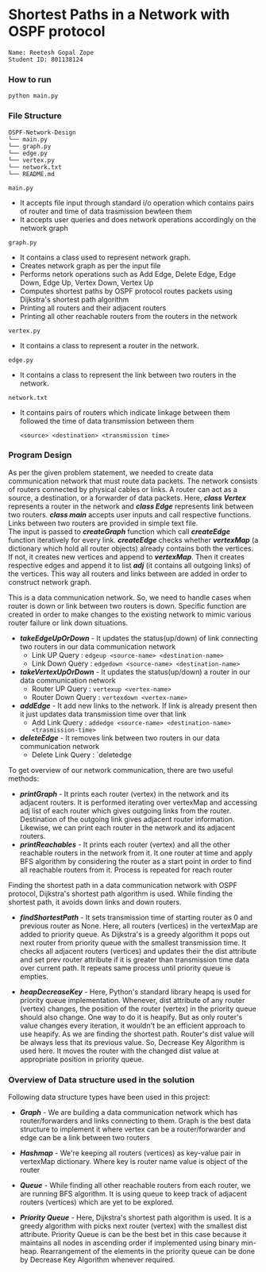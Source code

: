 # Shortest Paths in a Network with OSPF protocol

````
Name: Reetesh Gopal Zope
Student ID: 801138124
````

### How to run
````
python main.py
````

### File Structure

```
OSPF-Network-Design
└── main.py
└── graph.py
└── edge.py
└── vertex.py
└── network.txt
└── README.md
```

`main.py`
  - It accepts file input through standard i/o operation which contains pairs of router and time of data trasmission bewteen them
  - It accepts user queries and does network operations accordingly on the network graph

`graph.py`
  - It contains a class used to represent network graph.
  - Creates network graph as per the input file
  - Performs netork operations such as Add Edge, Delete Edge, Edge Down, Edge Up, Vertex Down, Vertex Up
  - Computes shortest paths by OSPF protocol routes packets using Dijkstra's shortest path algorithm
  - Printing all routers and their adjacent routers
  - Printing all other reachable routers from the routers in the network

`vertex.py`
  - It contains a class to represent a router in the network.

`edge.py`
  - It contains a class to represent the link between two routers in the network.

 `network.txt`
  - It contains pairs of routers which indicate linkage between them followed the time of data transmission between them
  
    ````
    <source> <destination> <transmission time>
    ````
    
### Program Design

As per the given problem statement, we needed to create data communication network that must route data packets. 
The network consists of routers connected by physical cables or links. A router can act as a source, a destination, or a 
forwarder of data packets. Here, ***class Vertex*** represents a router in the network and ***class Edge*** represents link 
between two routers. ***class main*** accepts user inputs and call respective functions. Links between two routers are 
provided in simple text file. <br>
The input is passed to ***createGraph*** function which call ***createEdge*** function iteratively for every link. 
***createEdge*** checks whether ***vertexMap*** (a dictionary which hold all router objects) already contains both the 
vertices. If not, it creates new vertices and append to ***vertexMap***. Then it creates respective edges and append it 
to list ***adj*** (it contains all outgoing links) of the vertices. This way all routers and links between are added in
order to construct network graph.

This is a data communication network. So, we need to handle cases when router is down or link between two routers is 
down. Specific function are created in order to make changes to the existing network to mimic various router failure or link
down situations. 
- ***takeEdgeUpOrDown*** - It updates the status(up/down) of link connecting two routers in our data communication network
  - Link UP Query : `edgeup <source-name> <destination-name>`
  - Link Down Query : `edgedown <source-name> <destination-name>`
- ***takeVertexUpOrDown*** - It updates the status(up/down) a router in our data communication network
  - Router UP Query : `vertexup <vertex-name>`
  - Router Down Query : `vertexdown <vertex-name>`
- ***addEdge*** - It add new links to the network. If link is already present then it just updates data transmission time
over that link
  - Add Link Query : `addedge <source-name> <destination-name> <trasmission-time>`
- ***deleteEdge***  - It removes link between two routers in our data communication network
  - Delete Link Query : `deletedge <source-name> <destination-name>

To get overview of our network communication, there are two useful methods:
- ***printGraph*** - It prints each router (vertex) in the network and its adjacent routers. It is performed iterating
over vertexMap and accessing adj list of each router which gives outgoing links from the router. Destination of the outgoing
link gives adjacent router information. Likewise, we can print each router in the network and its adjacent routers.
- ***printReachables*** - It prints each router (vertex) and all the other reachable routers in the network from it. It
one router at time and apply BFS algorithm by considering the router as a start point in order to find all reachable routers 
from it. Process is repeated for reach router

Finding the shortest path in a data communication network with OSPF protocol, Dijkstra's shortest path algorithm is used.
While finding the shortest path, it avoids down links and down routers. 
- ***findShortestPath*** - It sets transmission time of starting router as 0 and previous router as None. Here, all 
routers (vertices) in the vertexMap are added to priority queue.  As Dijkstra's is a greedy algorithm it pops out next 
router from priority queue with the smallest transmission time. It checks all adjacent routers (vertices) and updates 
their the dist attribute and set prev router attribute if it is greater than transmission time data over current path. 
It repeats same process until priority queue is empties.

- ***heapDecreaseKey*** -  Here, Python's standard library heapq is used for priority queue implementation. Whenever, 
dist attribute of any router (vertex) changes, the position of the router (vertex) in the priority queue should also change.
One way to do it is heapify. But as only router's value changes every iteration, it wouldn't be an efficient approach to 
use heapify. As we are finding the shortest path. Router's dist value will be always less that its previous value. So, 
Decrease Key Algorithm is used here. It moves the router with the changed dist value at appropriate position in priority
queue.

### Overview of Data structure used in the solution
Following data structure types have been used in this project:
- ***Graph*** -  We are building a data communication network which has router/forwarders and links connecting to them.
Graph is the best data structure to implement it where vertex can be a router/forwarder and edge can be a link between 
two routers

- ***Hashmap*** - We're keeping all routers (vertices) as key-value pair in vertexMap dictionary. Where key is router name
value is object of the router

- ***Queue*** - While finding all other reachable routers from each router, we are running BFS algorithm. It is using queue
to keep track of adjacent routers (vertices) which are yet to be explored.

- ***Priority Queue*** - Here, Dijkstra's shortest path algorithm is used. It is a greedy algorithm with picks next router
(vertex) with the smallest dist attribute. Priority Queue is can be the best bet in this case because it maintains all nodes
in ascending order if implemented using binary min-heap. Rearrangement of the elements in the priority queue can be done
by Decrease Key Algorithm whenever required.
